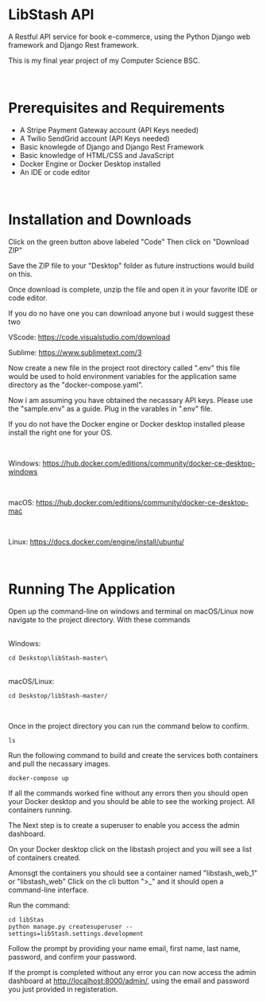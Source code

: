 # LibStash API

A Restful API service for book e-commerce, using the Python Django web framework and Django Rest framework.

This is my final year project of my Computer Science BSC.

<br>

# Prerequisites and Requirements

* A Stripe Payment Gateway account (API Keys needed)
* A Twilio SendGrid account (API Keys needed)
* Basic knowlegde of Django and Django Rest Framework
* Basic knowledge of HTML/CSS and JavaScript
* Docker Engine or Docker Desktop installed
* An IDE or code editor

<br>

# Installation and Downloads

Click on the green button above labeled "Code" Then click on "Download ZIP"

Save the ZIP file to your "Desktop" folder as future instructions would build on this.

Once download is complete, unzip the file and open it in your favorite IDE or code editor.

If you do no have one you can download anyone but i would suggest these two

VScode: <https://code.visualstudio.com/download>

Sublime: <https://www.sublimetext.com/3>

Now create a new file in the project root directory called ".env"  this file would be used to hold environment variables for the application same directory as the "docker-compose.yaml".

Now i am assuming you have obtained the necassary API keys. Please use the "sample.env" as a guide. Plug in the varables in ".env" file.

If you do not have the Docker engine or Docker desktop installed please install the right one for your OS.

<br>

Windows: <https://hub.docker.com/editions/community/docker-ce-desktop-windows>


<br>

macOS: <https://hub.docker.com/editions/community/docker-ce-desktop-mac>


<br>

Linux: <https://docs.docker.com/engine/install/ubuntu/>

<br>

# Running The Application

Open up the command-line on windows and terminal on macOS/Linux now navigate to the project directory. With these commands

<br>
Windows:

```
cd Deskstop\libStash-master\
```
<br>
macOS/Linux:

```
cd Deskstop/libStash-master/
```

<br>

Once in the project directory you can run the command below to confirm.
```
ls
```
Run the following command to build and create the services both containers and pull the necassary images.

```
docker-compose up
```

If all the commands worked fine without any errors then you should open your Docker desktop and you should be able to see the working project. All containers running.

The Next step is to create a superuser to enable you access the admin dashboard.

On your Docker desktop click on the libstash project and you will see a list of containers created. 

Amonsgt the containers you should see a container named "libstash_web_1" or "libstash_web" Click on the cli button ">_" and it should open a command-line interface.

Run the command:
```
cd libStas
python manage.py createsuperuser --settings=libStash.settings.development
```

Follow the prompt by providing your name email, first name, last name, password, and confirm your password.

If the prompt is completed without any error you can now access the admin dashboard at <http://localhost:8000/admin/>, using the email and password you just provided in registeration.

